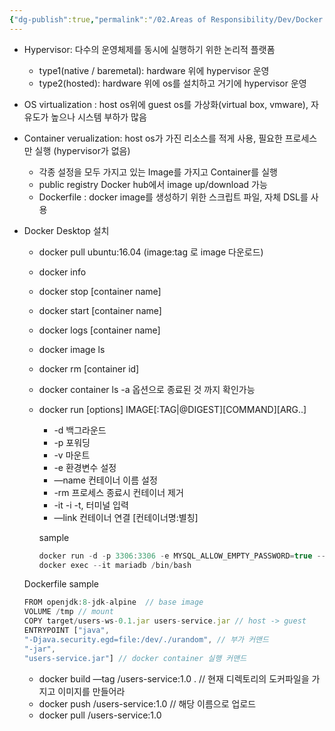 ```yaml
---
{"dg-publish":true,"permalink":"/02.Areas of Responsibility/Dev/Docker & k8s/가상화/","tags":["dev","가상화"],"noteIcon":""}
---
```



- Hypervisor: 다수의 운영체제를 동시에 실행하기 위한 논리적 플랫폼
	- type1(native / baremetal): hardware 위에 hypervisor 운영
	- type2(hosted): hardware 위에 os를 설치하고 거기에 hypervisor 운영
- OS virtualization : host os위에 guest os를 가상화(virtual box, vmware), 자유도가 높으나 시스템 부하가 많음
- Container verualization: host os가 가진 리소스를 적게 사용, 필요한 프로세스만 실행 (hypervisor가 없음)
    - 각종 설정을 모두 가지고 있는 Image를 가지고 Container를 실행
    - public registry Docker hub에서 image up/download 가능
    - Dockerfile : docker image를 생성하기 위한 스크립트 파일, 자체 DSL를 사용

- Docker Desktop 설치
    - docker pull ubuntu:16.04 (image:tag 로 image 다운로드)
    - docker info
    - docker stop [container name]
    - docker start [container name]
    - docker logs [container name]
    - docker image ls
    - docker rm [container id]
    - docker container ls  -a 옵션으로 종료된 것 까지 확인가능
    - docker run [options] IMAGE[:TAG|@DIGEST][COMMAND][ARG..]
        - -d 백그라운드
        - -p 포워딩
        - -v 마운트
        - -e 환경변수 설정
        - —name 컨테이너 이름 설정
        - -rm 프로세스 종료시 컨테이너 제거
        - -it -i -t, 터미널 입력
        - —link 컨테이너 연결 [컨테이너명:별칭]
        
        sample
        
        ```jsx
        docker run -d -p 3306:3306 -e MYSQL_ALLOW_EMPTY_PASSWORD=true --name mariadb mariadb:latest
        docker exec --it mariadb /bin/bash
        ```
        
    
    Dockerfile sample
    
    ```jsx
    FROM openjdk:8-jdk-alpine  // base image
    VOLUME /tmp // mount 
    COPY target/users-ws-0.1.jar users-service.jar // host -> guest
    ENTRYPOINT ["java",
    "-Djava.security.egd=file:/dev/./urandom", // 부가 커맨드
    "-jar",
    "users-service.jar"] // docker container 실행 커맨드
    ```
    
    - docker build —tag <account>/users-service:1.0 .  // 현재 디렉토리의 도커파일을 가지고 이미지를 만들어라
    - docker push <account>/users-service:1.0 // 해당 이름으로 업로드
    - docker pull <account>/users-service:1.0